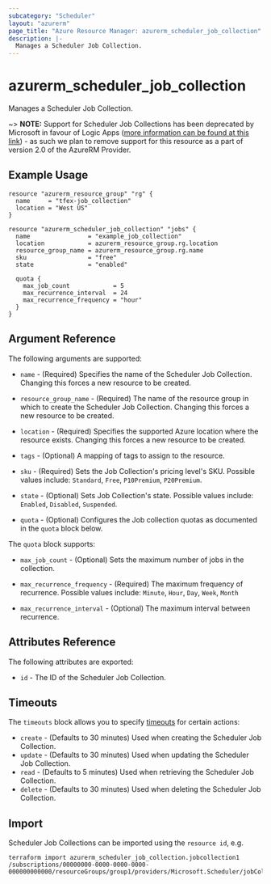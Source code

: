 ```yaml
---
subcategory: "Scheduler"
layout: "azurerm"
page_title: "Azure Resource Manager: azurerm_scheduler_job_collection"
description: |-
  Manages a Scheduler Job Collection.
---
```


# azurerm_scheduler_job_collection

Manages a Scheduler Job Collection.

~> **NOTE:** Support for Scheduler Job Collections has been deprecated by Microsoft in favour of Logic Apps ([more information can be found at this link](https://docs.microsoft.com/en-us/azure/scheduler/migrate-from-scheduler-to-logic-apps)) - as such we plan to remove support for this resource as a part of version 2.0 of the AzureRM Provider.

## Example Usage

```hcl
resource "azurerm_resource_group" "rg" {
  name     = "tfex-job_collection"
  location = "West US"
}

resource "azurerm_scheduler_job_collection" "jobs" {
  name                = "example_job_collection"
  location            = azurerm_resource_group.rg.location
  resource_group_name = azurerm_resource_group.rg.name
  sku                 = "free"
  state               = "enabled"

  quota {
    max_job_count            = 5
    max_recurrence_interval  = 24
    max_recurrence_frequency = "hour"
  }
}
```

## Argument Reference

The following arguments are supported:

* `name` - (Required) Specifies the name of the Scheduler Job Collection. Changing this forces a new resource to be created.

* `resource_group_name` - (Required) The name of the resource group in which to create the Scheduler Job Collection. Changing this forces a new resource to be created.

* `location` - (Required) Specifies the supported Azure location where the resource exists. Changing this forces a new resource to be created.

* `tags` - (Optional) A mapping of tags to assign to the resource.

* `sku` - (Required) Sets the Job Collection's pricing level's SKU. Possible values include: `Standard`, `Free`, `P10Premium`, `P20Premium`.

* `state` - (Optional) Sets Job Collection's state. Possible values include: `Enabled`, `Disabled`, `Suspended`.

* `quota` - (Optional) Configures the Job collection quotas as documented in the `quota` block below.

The `quota` block supports:

* `max_job_count` - (Optional) Sets the maximum number of jobs in the collection.

* `max_recurrence_frequency` - (Required) The maximum frequency of recurrence. Possible values include: `Minute`, `Hour`, `Day`, `Week`, `Month`

* `max_recurrence_interval` - (Optional) The maximum interval between recurrence.

## Attributes Reference

The following attributes are exported:

* `id` - The ID of the Scheduler Job Collection.

## Timeouts

The `timeouts` block allows you to specify [timeouts](https://www.terraform.io/docs/configuration/resources.html#timeouts) for certain actions:

* `create` - (Defaults to 30 minutes) Used when creating the Scheduler Job Collection.
* `update` - (Defaults to 30 minutes) Used when updating the Scheduler Job Collection.
* `read` - (Defaults to 5 minutes) Used when retrieving the Scheduler Job Collection.
* `delete` - (Defaults to 30 minutes) Used when deleting the Scheduler Job Collection.

## Import

Scheduler Job Collections can be imported using the `resource id`, e.g.

```shell
terraform import azurerm_scheduler_job_collection.jobcollection1 /subscriptions/00000000-0000-0000-0000-000000000000/resourceGroups/group1/providers/Microsoft.Scheduler/jobCollections/jobcollection1
```
